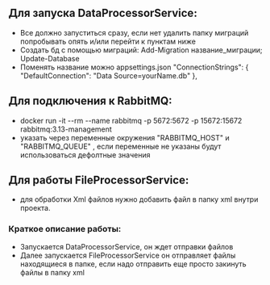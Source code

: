 ## Для запуска DataProcessorService:
- Все должно запуститься сразу, если нет удалить папку миграций попробывать опять и/или перейти к пунктам ниже
- Создать бд с помощью миграций: Add-Migration название_миграции; Update-Database
- Поменять название можно appsettings.json "ConnectionStrings": {
    "DefaultConnection": "Data Source=yourName.db"
  },
## Для подключения к RabbitMQ:
- docker run -it --rm --name rabbitmq -p 5672:5672 -p 15672:15672 rabbitmq:3.13-management
- указать через переменные окружения  "RABBITMQ_HOST" и "RABBITMQ_QUEUE" , если переменные не указаны будут использоваться дефолтные значения
## Для работы FileProcessorService:
- для обработки Xml файлов нужно добавить файл в папку xml внутри проекта.
### Краткое описание работы:
- Запускается DataProcessorService, он ждет отправки файлов
- Далее запускается FileProcessorService он отправляет файлы находящиеся в папке, если надо отправить еще просто закинуть файлы в папку xml
